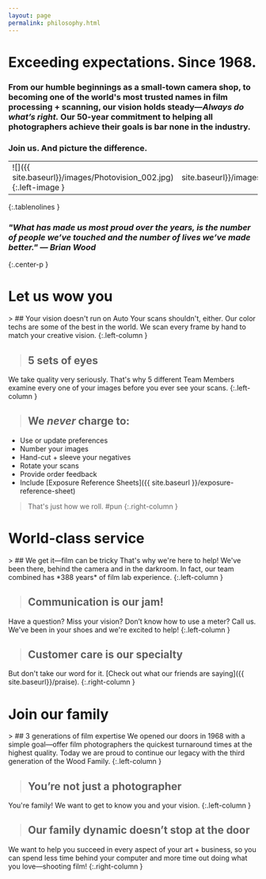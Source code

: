 ```yaml
---
layout: page
permalink: philosophy.html
---
```


<h1>Exceeding expectations. Since 1968.</h1>

### From our humble beginnings as a small-town camera shop, to becoming one of the world's most trusted names in film processing + scanning, our vision holds steady—*Always do what’s right.* Our 50-year commitment to helping all photographers achieve their goals is bar none in the industry.  
  
### Join us. And picture the difference.  

| | |
| :--- | ---: |
| ![]({{ site.baseurl}}/images/Photovision_002.jpg){:.left-image } | ![]({{ site.baseurl}}/images/Photovision_001.jpg){:.right-image } |
{:.tablenolines }
  
### *"What has made us most proud over the years, is the number of people we’ve touched and the number of lives we’ve made better." — Brian Wood*
{:.center-p }  

<div class="clearfix extra-picky-space" markdown="1">

<h1 class="accordion closed" title="Click to expand section">Let us wow you</h1>

<div class="panel" markdown="1">
> ## Your vision doesn't run on Auto
Your scans shouldn't, either. Our color techs are some of the best in the world. We scan every frame by hand to match your creative vision.
{:.left-column }

> ## 5 sets of eyes
We take quality very seriously. That's why 5 different Team Members examine every one of your images before you ever see your scans.
{:.left-column }

> ## We *never* charge to:
- Use or update preferences
- Number your images
- Hand-cut + sleeve your negatives
- Rotate your scans
- Provide order feedback
- Include [Exposure Reference Sheets]({{ site.baseurl }}/exposure-reference-sheet)
>
> That's just how we roll. #pun
{:.right-column }
</div>
</div>
<div class="clearfix extra-picky-space" markdown="1">

<h1 class="accordion closed" title="Click to expand section">World-class service</h1>

<div class="panel" markdown="1">
> ## We get it—film can be tricky
That's why we're here to help! We've been there, behind the camera and in the darkroom. In fact, our team combined has *388 years* of film lab experience.
{:.left-column }

> ## Communication is our jam!
Have a question? Miss your vision? Don’t know how to use a meter? Call us. We've been in your shoes and we're excited to help!
{:.left-column }

> ## Customer care is our specialty
But don't take our word for it. [Check out what our friends are saying]({{ site.baseurl}}/praise).
{:.right-column }
</div>
</div>
<div class="clearfix extra-space" markdown="1">

<h1 class="accordion closed" title="Click to expand section">Join our family</h1>

<div class="panel" markdown="1">
> ## 3 generations of film expertise
We opened our doors in 1968 with a simple goal—offer film photographers the quickest turnaround times at the highest quality. Today we are proud to continue our legacy with the third generation of the Wood Family.
{:.left-column }

> ## You’re not just a photographer
You're family! We want to get to know you and your vision.
{:.left-column }

> ## Our family dynamic doesn’t stop at the door
We want to help you succeed in every aspect of your art + business, so you can spend less time behind your computer and more time out doing what you love—shooting film!
{:.right-column }
</div>
</div>
<div class="clearfix extra-space" markdown="1" />
<div class="clearfix extra-space" markdown="1" />

<script type="text/javascript">
    var acc = document.getElementsByClassName("accordion");
    var i;

    for (i = 0; i < acc.length; i++) {
        acc[i].addEventListener("click", function() {
            /* Toggle between hiding and showing the active panel, with animation */
            var panel = this.nextElementSibling;
            if (panel.style.maxHeight){
            this.classList.remove('opened');
            this.classList.add('closed');
            panel.style.maxHeight = null;
            } else {
            this.classList.remove('closed');
            this.classList.add('opened');
            panel.style.maxHeight = panel.scrollHeight + "px";
            } 
        });
    }
</script>